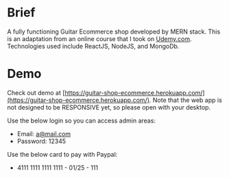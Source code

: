 # Brief
A fully functioning Guitar Ecommerce shop developed by MERN stack. This is an adaptation from an online course that I took on [Udemy.com](udemy.com). Technologies used include ReactJS, NodeJS, and MongoDb.

# Demo
Check out demo at [https://guitar-shop-ecommerce.herokuapp.com/](https://guitar-shop-ecommerce.herokuapp.com/). Note that the web app is not designed to be RESPONSIVE yet, so please open with your desktop. 

Use the below login so you can access admin areas:
- Email: a@mail.com
- Password: 12345

Use the below card to pay with Paypal:
- 4111 1111 1111 1111 - 01/25 - 111
